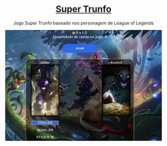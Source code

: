 <div align='center'>
 <h1><a href='https://eduardohbarbosa.github.io/SuperTrunfo/'>Super Trunfo</a></h1>
 
 <p> Jogo Super Trunfo baseado nos personagem de League of Legends</p>
 
 <img src='trunfo.JPG'>
 
</div>
